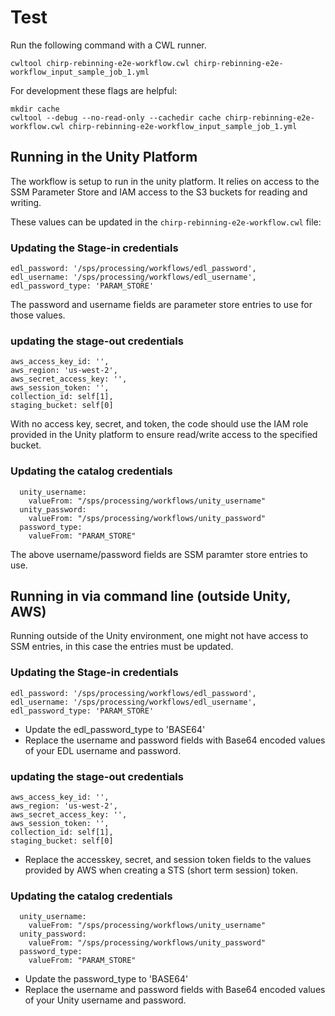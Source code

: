 # Test

Run the following command with a CWL runner.

`cwltool chirp-rebinning-e2e-workflow.cwl chirp-rebinning-e2e-workflow_input_sample_job_1.yml`

For development these flags are helpful:

```
mkdir cache
cwltool --debug --no-read-only --cachedir cache chirp-rebinning-e2e-workflow.cwl chirp-rebinning-e2e-workflow_input_sample_job_1.yml
```

## Running in the Unity Platform

The workflow is setup to run in the unity platform. It relies on access to the SSM Parameter Store and IAM access to the S3 buckets for reading and writing.

These values can be updated in the `chirp-rebinning-e2e-workflow.cwl` file:

### Updating the Stage-in credentials
```
edl_password: '/sps/processing/workflows/edl_password',
edl_username: '/sps/processing/workflows/edl_username',
edl_password_type: 'PARAM_STORE'
```
The password and username fields are parameter store entries to use for those values.


### updating the stage-out credentials
```
aws_access_key_id: '',
aws_region: 'us-west-2',
aws_secret_access_key: '',
aws_session_token: '',
collection_id: self[1],
staging_bucket: self[0]
```

With no access key, secret, and token, the code should use the IAM role provided in the Unity platform to ensure read/write access to the specified bucket.

### Updating the catalog credentials
```
  unity_username:
    valueFrom: "/sps/processing/workflows/unity_username"
  unity_password:
    valueFrom: "/sps/processing/workflows/unity_password"
  password_type:
    valueFrom: "PARAM_STORE"
```

The above username/password fields are SSM paramter store entries to use.

## Running in via command line (outside Unity, AWS)

Running outside of the Unity environment, one might not have access to SSM entries, in this case the entries must be updated.

### Updating the Stage-in credentials
```
edl_password: '/sps/processing/workflows/edl_password',
edl_username: '/sps/processing/workflows/edl_username',
edl_password_type: 'PARAM_STORE'
```
* Update the edl_password_type to 'BASE64'
* Replace the username and password fields with Base64 encoded values of your EDL username and password.


### updating the stage-out credentials
```
aws_access_key_id: '',
aws_region: 'us-west-2',
aws_secret_access_key: '',
aws_session_token: '',
collection_id: self[1],
staging_bucket: self[0]
```

* Replace the accesskey, secret, and session token fields to the values provided by AWS when creating a STS (short term session) token.

### Updating the catalog credentials
```
  unity_username:
    valueFrom: "/sps/processing/workflows/unity_username"
  unity_password:
    valueFrom: "/sps/processing/workflows/unity_password"
  password_type:
    valueFrom: "PARAM_STORE"
```

* Update the password_type to 'BASE64'
* Replace the username and password fields with Base64 encoded values of your Unity username and password.